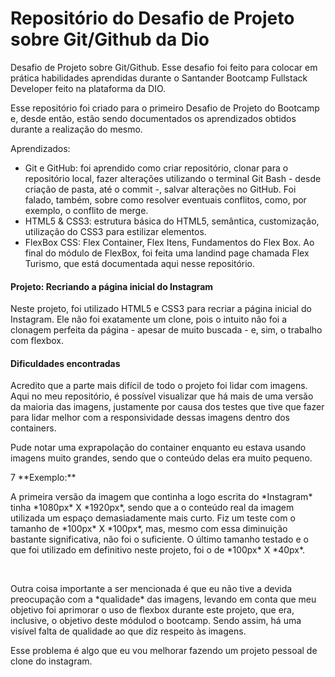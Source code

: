 # Repositório do Desafio de Projeto sobre Git/Github da Dio
Desafio de Projeto sobre Git/Github.
Esse desafio foi feito para colocar em prática habilidades aprendidas durante o Santander Bootcamp Fullstack Developer feito na plataforma da DIO.

Esse repositório foi criado para o primeiro Desafio de Projeto do Bootcamp e, desde então, estão sendo documentados os aprendizados obtidos durante a realização do mesmo.

Aprendizados:

- Git e GitHub: foi aprendido como criar repositório, clonar para o repositório local, fazer alterações utilizando o terminal Git Bash - desde criação de pasta, até o commit -, salvar alterações no GitHub. Foi falado, também, sobre como resolver eventuais conflitos, como, por exemplo, o conflito de merge.
- HTML5 & CSS3: estrutura básica do HTML5, semântica, customização, utilização do CSS3 para estilizar elementos.
- FlexBox CSS: Flex Container, Flex Itens, Fundamentos do Flex Box. Ao final do módulo de FlexBox, foi feita uma landind page chamada Flex Turismo, que está documentada aqui nesse repositório. 

#### Projeto: Recriando a página inicial do Instagram

<p>Neste projeto, foi utilizado HTML5 e CSS3 para recriar a página inicial do Instagram. Ele não foi exatamente um clone, pois o intuito não foi a clonagem perfeita da página - apesar de muito buscada - e, sim, o trabalho com flexbox. </p>

#### Dificuldades encontradas
<p> Acredito que a parte mais difícil de todo o projeto foi lidar com imagens. Aqui no meu repositório, é possível visualizar que há mais de uma versão da maioria das imagens, justamente por causa dos testes que tive que fazer para lidar melhor com a responsividade dessas imagens dentro dos containers. </p>
<p> Pude notar uma exprapolação do container enquanto eu estava usando imagens muito grandes, sendo que o conteúdo delas era muito pequeno.</p>7
**Exemplo:** <br>
<p> A primeira versão da imagem que continha a logo escrita do *Instagram* tinha *1080px* X *1920px*, sendo que a o conteúdo real da imagem utilizada um espaço demasiadamente mais curto. Fiz um teste com o tamanho de *100px* X *100px*, mas, mesmo com essa diminuição bastante significativa, não foi o suficiente. O último tamanho testado e o que foi utilizado em definitivo neste projeto, foi o de *100px* X *40px*.</p>
<br>
<p> Outra coisa importante a ser mencionada é que eu não tive a devida preocupação com a *qualidade* das imagens, levando em conta que meu objetivo foi aprimorar o uso de flexbox durante este projeto, que era, inclusive, o objetivo deste módulod o bootcamp. Sendo assim, há uma visível falta de qualidade ao que diz respeito às imagens.</p>
<p> Esse problema é algo que eu vou melhorar fazendo um projeto pessoal de clone do instagram. </p>
